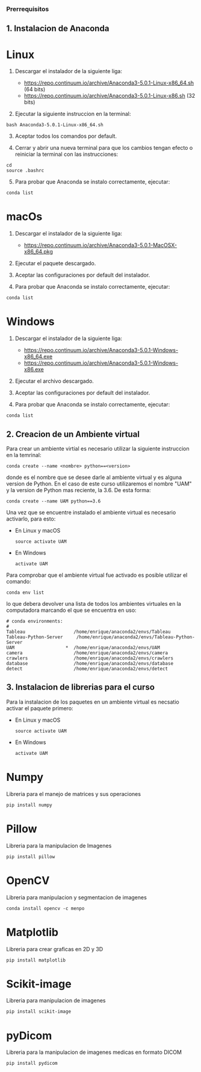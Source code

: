 ### Prerrequisitos

## 1. Instalacion de Anaconda

# Linux

1. Descargar el instalador de la siguiente liga:
   - https://repo.continuum.io/archive/Anaconda3-5.0.1-Linux-x86_64.sh (64 bits)
   - https://repo.continuum.io/archive/Anaconda3-5.0.1-Linux-x86.sh (32 bits)

2. Ejecutar la siguiente instruccion en la terminal:
```
bash Anaconda3-5.0.1-Linux-x86_64.sh
```

3. Aceptar todos los comandos por default.

4. Cerrar y abrir una nueva terminal para que los cambios tengan efecto o reiniciar la terminal con las instrucciones:
```
cd
source .bashrc
```

5. Para probar que Anaconda se instalo correctamente, ejecutar:
```
conda list
```

# macOs

1. Descargar el instalador de la siguiente liga:
   - https://repo.continuum.io/archive/Anaconda3-5.0.1-MacOSX-x86_64.pkg

2. Ejecutar el paquete descargado.

3. Aceptar las configuraciones por default del instalador.

4. Para probar que Anaconda se instalo correctamente, ejecutar:
```
conda list
```

# Windows

1. Descargar el instalador de la siguiente liga:
   - https://repo.continuum.io/archive/Anaconda3-5.0.1-Windows-x86_64.exe
   - https://repo.continuum.io/archive/Anaconda3-5.0.1-Windows-x86.exe

2. Ejecutar el archivo descargado.

3. Aceptar las configuraciones por default del instalador.

4. Para probar que Anaconda se instalo correctamente, ejecutar:
```
conda list
```

## 2. Creacion de un Ambiente virtual

Para crear un ambiente virtial es necesario utilizar la siguiente instruccion en la temrinal:
```
conda create --name <nombre> python==<version>
```
donde <nombre> es el nombre que se desee darle al ambiente virtual y <version> es alguna version de Python. En el caso de este curso utilizaremos el nombre "UAM" y la version de Python mas reciente, la 3.6. De esta forma:
```
conda create --name UAM python==3.6
```

Una vez que se encuentre instalado el ambiente virtual es necesario activarlo, para esto:
- En Linux y macOS
  ```
  source activate UAM
  ```
- En Windows
  ```
  activate UAM
  ```

Para comprobar que el ambiente virtual fue activado es posible utilizar el comando:
```
conda env list
```
lo que debera devolver una lista de todos los ambientes virtuales en la computadora marcando el que se encuentra en uso:
```
# conda environments:
#
Tableau                  /home/enrique/anaconda2/envs/Tableau
Tableau-Python-Server     /home/enrique/anaconda2/envs/Tableau-Python-Server
UAM                   *  /home/enrique/anaconda2/envs/UAM
camera                   /home/enrique/anaconda2/envs/camera
crawlers                 /home/enrique/anaconda2/envs/crawlers
database                 /home/enrique/anaconda2/envs/database
detect                   /home/enrique/anaconda2/envs/detect
```

## 3. Instalacion de librerias para el curso

Para la instalacion de los paquetes en un ambiente virtual es necsatio activar el paquete primero:
- En Linux y macOS
  ```
  source activate UAM
  ```
- En Windows
  ```
  activate UAM
  ```

# Numpy
Libreria para el manejo de matrices y sus operaciones
```
pip install numpy
```

# Pillow
Libreria para la manipulacion de Imagenes
```
pip install pillow
```

# OpenCV
Libreria para manipulacion y segmentacion de imagenes
```
conda install opencv -c menpo
```

# Matplotlib
Libreria para crear graficas en 2D y 3D
```
pip install matplotlib
```

# Scikit-image
Libreria para manipulacion de imagenes
```
pip install scikit-image
```

# pyDicom
Libreria para la manipulacion de imagenes medicas en formato DICOM
```
pip install pydicom
```
